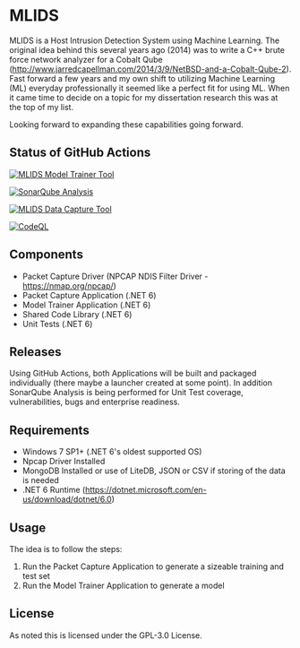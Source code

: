 # MLIDS

MLIDS is a Host Intrusion Detection System using Machine Learning.  The original idea behind this several years ago (2014) was to write a C++ brute force network analyzer for a Cobalt Qube (http://www.jarredcapellman.com/2014/3/9/NetBSD-and-a-Cobalt-Qube-2).  Fast forward a few years and my own shift to utilizing Machine Learning (ML) everyday professionally it seemed like a perfect fit for using ML.  When it came time to decide on a topic for my dissertation research this was at the top of my list.

Looking forward to expanding these capabilities going forward.

## Status of GitHub Actions
[![MLIDS Model Trainer Tool](https://github.com/jcapellman/MLIDS/actions/workflows/ModelTrainerTool.yml/badge.svg)](https://github.com/jcapellman/MLIDS/actions/workflows/ModelTrainerTool.yml)

[![SonarQube Analysis](https://github.com/jcapellman/MLIDS/actions/workflows/SonarQubeAnalysis.yml/badge.svg)](https://github.com/jcapellman/MLIDS/actions/workflows/SonarQubeAnalysis.yml)

[![MLIDS Data Capture Tool](https://github.com/jcapellman/MLIDS/actions/workflows/DataCaptureTool.yml/badge.svg)](https://github.com/jcapellman/MLIDS/actions/workflows/DataCaptureTool.yml)

[![CodeQL](https://github.com/jcapellman/MLIDS/actions/workflows/codeql-analysis.yml/badge.svg)](https://github.com/jcapellman/MLIDS/actions/workflows/codeql-analysis.yml)
## Components
* Packet Capture Driver (NPCAP NDIS Filter Driver - https://nmap.org/npcap/)
* Packet Capture Application (.NET 6)
* Model Trainer Application (.NET 6)
* Shared Code Library (.NET 6)
* Unit Tests (.NET 6)

## Releases
Using GitHub Actions, both Applications will be built and packaged individually (there maybe a launcher created at some point).  In addition SonarQube Analysis is being performed for Unit Test coverage, vulnerabilities, bugs and enterprise readiness.

## Requirements
* Windows 7 SP1+ (.NET 6's oldest supported OS)
* Npcap Driver Installed
* MongoDB Installed or use of LiteDB, JSON or CSV if storing of the data is needed
* .NET 6 Runtime (https://dotnet.microsoft.com/en-us/download/dotnet/6.0)

## Usage
The idea is to follow the steps:
1. Run the Packet Capture Application to generate a sizeable training and test set
2. Run the Model Trainer Application to generate a model

## License
As noted this is licensed under the GPL-3.0 License.
